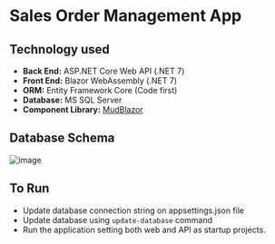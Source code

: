 # Sales Order Management App

## Technology used
* **Back End:** ASP.NET Core Web API (.NET 7)
* **Front End:** Blazor WebAssembly (.NET 7)
* **ORM:** Entity Framework Core (Code first)
* **Database:** MS SQL Server
* **Component Library:** [MudBlazor](https://mudblazor.com/)

## Database Schema
![image](https://user-images.githubusercontent.com/24509506/217914601-5674d555-c0af-4207-ac09-172fe834e9fe.png)

## To Run
* Update database connection string on appsettings.json file
* Update database using `update-database` command
* Run the application setting both web and API as startup projects.

